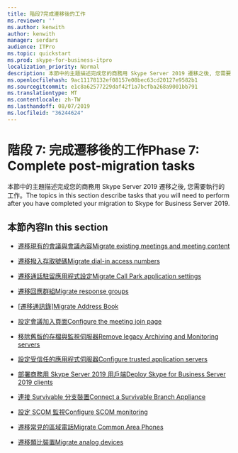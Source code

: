 ```yaml
---
title: 階段7完成遷移後的工作
ms.reviewer: ''
ms.author: kenwith
author: kenwith
manager: serdars
audience: ITPro
ms.topic: quickstart
ms.prod: skype-for-business-itpro
localization_priority: Normal
description: 本節中的主題描述完成您的商務用 Skype Server 2019 遷移之後, 您需要執行的工作。
ms.openlocfilehash: 9ac11178132ef08157e08bec63cd20127e9582b1
ms.sourcegitcommit: e1c8a62577229daf42f1a7bcfba268a9001bb791
ms.translationtype: MT
ms.contentlocale: zh-TW
ms.lasthandoff: 08/07/2019
ms.locfileid: "36244624"
---
```

# <a name="phase-7-complete-post-migration-tasks"></a><span data-ttu-id="ce71b-103">階段 7: 完成遷移後的工作</span><span class="sxs-lookup"><span data-stu-id="ce71b-103">Phase 7: Complete post-migration tasks</span></span>

<span data-ttu-id="ce71b-104">本節中的主題描述完成您的商務用 Skype Server 2019 遷移之後, 您需要執行的工作。</span><span class="sxs-lookup"><span data-stu-id="ce71b-104">The topics in this section describe tasks that you will need to perform after you have completed your migration to Skype for Business Server 2019.</span></span>
  
## <a name="in-this-section"></a><span data-ttu-id="ce71b-105">本節內容</span><span class="sxs-lookup"><span data-stu-id="ce71b-105">In this section</span></span>

- [<span data-ttu-id="ce71b-106">遷移現有的會議與會議內容</span><span class="sxs-lookup"><span data-stu-id="ce71b-106">Migrate existing meetings and meeting content</span></span>](migrate-existing-meetings-and-meeting-content.md)
    
- [<span data-ttu-id="ce71b-107">遷移撥入存取號碼</span><span class="sxs-lookup"><span data-stu-id="ce71b-107">Migrate dial-in access numbers</span></span>](migrate-dial-in-access-numbers.md)
    
- [<span data-ttu-id="ce71b-108">遷移通話駐留應用程式設定</span><span class="sxs-lookup"><span data-stu-id="ce71b-108">Migrate Call Park application settings</span></span>](migrate-call-park-application-settings.md)
    
- [<span data-ttu-id="ce71b-109">遷移回應群組</span><span class="sxs-lookup"><span data-stu-id="ce71b-109">Migrate response groups</span></span>](migrate-response-groups.md)
    
- <span data-ttu-id="ce71b-110">[[遷移通訊錄]](migrate-address-book.md)</span><span class="sxs-lookup"><span data-stu-id="ce71b-110">[Migrate Address Book](migrate-address-book.md)</span></span>
    
- [<span data-ttu-id="ce71b-111">設定會議加入頁面</span><span class="sxs-lookup"><span data-stu-id="ce71b-111">Configure the meeting join page</span></span>](configure-the-meeting-join-page.md)
    
- [<span data-ttu-id="ce71b-112">移除舊版的存檔與監視伺服器</span><span class="sxs-lookup"><span data-stu-id="ce71b-112">Remove legacy Archiving and Monitoring servers</span></span>](remove-legacy-archiving-and-monitoring-servers.md)
    
- [<span data-ttu-id="ce71b-113">設定受信任的應用程式伺服器</span><span class="sxs-lookup"><span data-stu-id="ce71b-113">Configure trusted application servers</span></span>](configure-trusted-application-servers.md)
    
- [<span data-ttu-id="ce71b-114">部署商務用 Skype Server 2019 用戶端</span><span class="sxs-lookup"><span data-stu-id="ce71b-114">Deploy Skype for Business Server 2019 clients</span></span>](deploy-clients.md)
    
- [<span data-ttu-id="ce71b-115">連接 Survivable 分支裝置</span><span class="sxs-lookup"><span data-stu-id="ce71b-115">Connect a Survivable Branch Appliance</span></span>](connect-a-survivable-branch-appliance.md)
    
- [<span data-ttu-id="ce71b-116">設定 SCOM 監視</span><span class="sxs-lookup"><span data-stu-id="ce71b-116">Configure SCOM monitoring</span></span>](configure-scom-monitoring.md)
    
- [<span data-ttu-id="ce71b-117">遷移常見的區域電話</span><span class="sxs-lookup"><span data-stu-id="ce71b-117">Migrate Common Area Phones</span></span>](migrate-common-area-phones.md)
    
- [<span data-ttu-id="ce71b-118">遷移類比裝置</span><span class="sxs-lookup"><span data-stu-id="ce71b-118">Migrate analog devices</span></span>](migrate-analog-devices.md)
    

